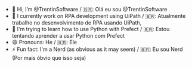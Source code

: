 - 👋 Hi, I’m @TrentinSoftware / 🇧🇷: Olá eu sou @TrentinSoftware
- 👀 I currently work on RPA development using UiPath / 🇧🇷: Atualmente trabalho no desenvolvimento de RPA usando UiPath,
- 🌱 I'm trying to learn how to use Python with Prefect / 🇧🇷: Estou tentando aprender a usar Python com Prefect
- 😄 Pronouns: He / 🇧🇷: Ele
- ⚡ Fun fact: I'm a Nerd (as obvious as it may seem) / 🇧🇷: Eu sou Nerd (Por mais óbvio que isso seja)
